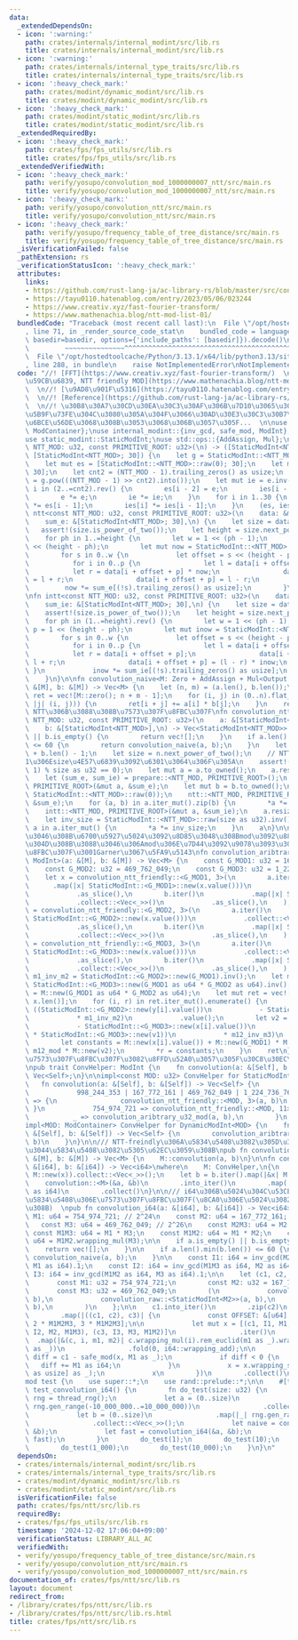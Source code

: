 ```yaml
---
data:
  _extendedDependsOn:
  - icon: ':warning:'
    path: crates/internals/internal_modint/src/lib.rs
    title: crates/internals/internal_modint/src/lib.rs
  - icon: ':warning:'
    path: crates/internals/internal_type_traits/src/lib.rs
    title: crates/internals/internal_type_traits/src/lib.rs
  - icon: ':heavy_check_mark:'
    path: crates/modint/dynamic_modint/src/lib.rs
    title: crates/modint/dynamic_modint/src/lib.rs
  - icon: ':heavy_check_mark:'
    path: crates/modint/static_modint/src/lib.rs
    title: crates/modint/static_modint/src/lib.rs
  _extendedRequiredBy:
  - icon: ':heavy_check_mark:'
    path: crates/fps/fps_utils/src/lib.rs
    title: crates/fps/fps_utils/src/lib.rs
  _extendedVerifiedWith:
  - icon: ':heavy_check_mark:'
    path: verify/yosupo/convolution_mod_1000000007_ntt/src/main.rs
    title: verify/yosupo/convolution_mod_1000000007_ntt/src/main.rs
  - icon: ':heavy_check_mark:'
    path: verify/yosupo/convolution_ntt/src/main.rs
    title: verify/yosupo/convolution_ntt/src/main.rs
  - icon: ':heavy_check_mark:'
    path: verify/yosupo/frequency_table_of_tree_distance/src/main.rs
    title: verify/yosupo/frequency_table_of_tree_distance/src/main.rs
  _isVerificationFailed: false
  _pathExtension: rs
  _verificationStatusIcon: ':heavy_check_mark:'
  attributes:
    links:
    - https://github.com/rust-lang-ja/ac-library-rs/blob/master/src/convolution.rs
    - https://tayu0110.hatenablog.com/entry/2023/05/06/023244
    - https://www.creativ.xyz/fast-fourier-transform/
    - https://www.mathenachia.blog/ntt-mod-list-01/
  bundledCode: "Traceback (most recent call last):\n  File \"/opt/hostedtoolcache/Python/3.13.1/x64/lib/python3.13/site-packages/onlinejudge_verify/documentation/build.py\"\
    , line 71, in _render_source_code_stat\n    bundled_code = language.bundle(stat.path,\
    \ basedir=basedir, options={'include_paths': [basedir]}).decode()\n          \
    \         ~~~~~~~~~~~~~~~^^^^^^^^^^^^^^^^^^^^^^^^^^^^^^^^^^^^^^^^^^^^^^^^^^^^^^^^^^^^^^^^^^\n\
    \  File \"/opt/hostedtoolcache/Python/3.13.1/x64/lib/python3.13/site-packages/onlinejudge_verify/languages/rust.py\"\
    , line 288, in bundle\n    raise NotImplementedError\nNotImplementedError\n"
  code: "//! [FFT](https://www.creativ.xyz/fast-fourier-transform/)  \n//! [\u539F\
    \u59CB\u6839, NTT friendly MOD](https://www.mathenachia.blog/ntt-mod-list-01/)\
    \  \n//! [\u9AD8\u901F\u5316](https://tayu0110.hatenablog.com/entry/2023/05/06/023244)\
    \  \n//! [Reference](https://github.com/rust-lang-ja/ac-library-rs/blob/master/src/convolution.rs)\
    \  \n//! \u30B8\u30A7\u30CD\u30EA\u30C3\u30AF\u306B\u7D10\u3065\u304Fstatic\u306E\
    \u5B9F\u73FE\u304C\u3080\u305A\u304F\u3066\u30AD\u30E3\u30C3\u30B7\u30E5\u306F\
    \u6BCE\u56DE\u3068\u308B\u3053\u3068\u306B\u3057\u305F...  \n\nuse dynamic_modint::{DynamicModInt,\
    \ ModContainer};\nuse internal_modint::{inv_gcd, safe_mod, ModInt};\nuse internal_type_traits::Zero;\n\
    use static_modint::StaticModInt;\nuse std::ops::{AddAssign, Mul};\n\nfn prepare<const\
    \ NTT_MOD: u32, const PRIMITIVE_ROOT: u32>(\n) -> ([StaticModInt<NTT_MOD>; 30],\
    \ [StaticModInt<NTT_MOD>; 30]) {\n    let g = StaticModInt::<NTT_MOD>::raw(PRIMITIVE_ROOT);\n\
    \    let mut es = [StaticModInt::<NTT_MOD>::raw(0); 30];\n    let mut ies = [StaticModInt::<NTT_MOD>::raw(0);\
    \ 30];\n    let cnt2 = (NTT_MOD - 1).trailing_zeros() as usize;\n    let mut e\
    \ = g.pow(((NTT_MOD - 1) >> cnt2).into());\n    let mut ie = e.inv();\n    for\
    \ i in (2..=cnt2).rev() {\n        es[i - 2] = e;\n        ies[i - 2] = ie;\n\
    \        e *= e;\n        ie *= ie;\n    }\n    for i in 1..30 {\n        es[i]\
    \ *= es[i - 1];\n        ies[i] *= ies[i - 1];\n    }\n    (es, ies)\n}\n\nfn\
    \ ntt<const NTT_MOD: u32, const PRIMITIVE_ROOT: u32>(\n    data: &mut [StaticModInt<NTT_MOD>],\n\
    \    sum_e: &[StaticModInt<NTT_MOD>; 30],\n) {\n    let size = data.len();\n \
    \   assert!(size.is_power_of_two());\n    let height = size.next_power_of_two().trailing_zeros();\n\
    \    for ph in 1..=height {\n        let w = 1 << (ph - 1);\n        let p = 1\
    \ << (height - ph);\n        let mut now = StaticModInt::<NTT_MOD>::raw(1);\n\
    \        for s in 0..w {\n            let offset = s << (height - ph + 1);\n \
    \           for i in 0..p {\n                let l = data[i + offset];\n     \
    \           let r = data[i + offset + p] * now;\n                data[i + offset]\
    \ = l + r;\n                data[i + offset + p] = l - r;\n            }\n   \
    \         now *= sum_e[(!s).trailing_zeros() as usize];\n        }\n    }\n}\n\
    \nfn intt<const NTT_MOD: u32, const PRIMITIVE_ROOT: u32>(\n    data: &mut [StaticModInt<NTT_MOD>],\n\
    \    sum_ie: &[StaticModInt<NTT_MOD>; 30],\n) {\n    let size = data.len();\n\
    \    assert!(size.is_power_of_two());\n    let height = size.next_power_of_two().trailing_zeros();\n\
    \    for ph in (1..=height).rev() {\n        let w = 1 << (ph - 1);\n        let\
    \ p = 1 << (height - ph);\n        let mut inow = StaticModInt::<NTT_MOD>::raw(1);\n\
    \        for s in 0..w {\n            let offset = s << (height - ph + 1);\n \
    \           for i in 0..p {\n                let l = data[i + offset];\n     \
    \           let r = data[i + offset + p];\n                data[i + offset] =\
    \ l + r;\n                data[i + offset + p] = (l - r) * inow;\n           \
    \ }\n            inow *= sum_ie[(!s).trailing_zeros() as usize];\n        }\n\
    \    }\n}\n\nfn convolution_naive<M: Zero + AddAssign + Mul<Output = M> + Copy>(a:\
    \ &[M], b: &[M]) -> Vec<M> {\n    let (n, m) = (a.len(), b.len());\n    let mut\
    \ ret = vec![M::zero(); n + m - 1];\n    for (i, j) in (0..n).flat_map(|i| (0..m).map(move\
    \ |j| (i, j))) {\n        ret[i + j] += a[i] * b[j];\n    }\n    ret\n}\n\n///\
    \ NTT\u306B\u3088\u308B\u7573\u307F\u8FBC\u307F\nfn convolution_ntt_friendly<const\
    \ NTT_MOD: u32, const PRIMITIVE_ROOT: u32>(\n    a: &[StaticModInt<NTT_MOD>],\n\
    \    b: &[StaticModInt<NTT_MOD>],\n) -> Vec<StaticModInt<NTT_MOD>> {\n    if a.is_empty()\
    \ || b.is_empty() {\n        return vec![];\n    }\n    if a.len().min(b.len())\
    \ <= 60 {\n        return convolution_naive(a, b);\n    }\n    let n = a.len()\
    \ + b.len() - 1;\n    let size = n.next_power_of_two();\n    // NTT_MOD\u306F\
    1\u306Esize\u4E57\u6839\u3092\u6301\u3064\u306F\u305A\n    assert!((NTT_MOD -\
    \ 1) % size as u32 == 0);\n    let mut a = a.to_owned();\n    a.resize(size, StaticModInt::<NTT_MOD>::raw(0));\n\
    \    let (sum_e, sum_ie) = prepare::<NTT_MOD, PRIMITIVE_ROOT>();\n    ntt::<NTT_MOD,\
    \ PRIMITIVE_ROOT>(&mut a, &sum_e);\n    let mut b = b.to_owned();\n    b.resize(size,\
    \ StaticModInt::<NTT_MOD>::raw(0));\n    ntt::<NTT_MOD, PRIMITIVE_ROOT>(&mut b,\
    \ &sum_e);\n    for (a, b) in a.iter_mut().zip(b) {\n        *a *= b;\n    }\n\
    \    intt::<NTT_MOD, PRIMITIVE_ROOT>(&mut a, &sum_ie);\n    a.resize(n, StaticModInt::<NTT_MOD>::raw(0));\n\
    \    let inv_size = StaticModInt::<NTT_MOD>::raw(size as u32).inv();\n    for\
    \ a in a.iter_mut() {\n        *a *= inv_size;\n    }\n    a\n}\n\n/// \u53D6\u308A\
    \u3046\u308B\u6700\u5927\u5024\u3092\u8D85\u3048\u308Bmod\u3092\u8868\u73FE\u3067\
    \u304D\u308B\u3088\u3046\u306Amod\u306E\u7D44\u3092\u9078\u3093\u3067\u7573\u307F\
    \u8FBC\u307F\u3001Garner\u3067\u5FA9\u5143\nfn convolution_aribtrary_u32_mod<M:\
    \ ModInt>(a: &[M], b: &[M]) -> Vec<M> {\n    const G_MOD1: u32 = 167_772_161;\n\
    \    const G_MOD2: u32 = 469_762_049;\n    const G_MOD3: u32 = 1_224_736_769;\n\
    \    let x = convolution_ntt_friendly::<G_MOD1, 3>(\n        a.iter()\n      \
    \      .map(|x| StaticModInt::<G_MOD1>::new(x.value()))\n            .collect::<Vec<_>>()\n\
    \            .as_slice(),\n        b.iter()\n            .map(|x| StaticModInt::<G_MOD1>::new(x.value()))\n\
    \            .collect::<Vec<_>>()\n            .as_slice(),\n    );\n    let y\
    \ = convolution_ntt_friendly::<G_MOD2, 3>(\n        a.iter()\n            .map(|x|\
    \ StaticModInt::<G_MOD2>::new(x.value()))\n            .collect::<Vec<_>>()\n\
    \            .as_slice(),\n        b.iter()\n            .map(|x| StaticModInt::<G_MOD2>::new(x.value()))\n\
    \            .collect::<Vec<_>>()\n            .as_slice(),\n    );\n    let z\
    \ = convolution_ntt_friendly::<G_MOD3, 3>(\n        a.iter()\n            .map(|x|\
    \ StaticModInt::<G_MOD3>::new(x.value()))\n            .collect::<Vec<_>>()\n\
    \            .as_slice(),\n        b.iter()\n            .map(|x| StaticModInt::<G_MOD3>::new(x.value()))\n\
    \            .collect::<Vec<_>>()\n            .as_slice(),\n    );\n\n    let\
    \ m1_inv_m2 = StaticModInt::<G_MOD2>::new(G_MOD1).inv();\n    let m12_inv_m3 =\
    \ StaticModInt::<G_MOD3>::new(G_MOD1 as u64 * G_MOD2 as u64).inv();\n    let m12_mod\
    \ = M::new(G_MOD1 as u64 * G_MOD2 as u64);\n    let mut ret = vec![M::raw(0);\
    \ x.len()];\n    for (i, r) in ret.iter_mut().enumerate() {\n        let v1 =\
    \ ((StaticModInt::<G_MOD2>::new(y[i].value())\n            - StaticModInt::<G_MOD2>::new(x[i].value()))\n\
    \            * m1_inv_m2)\n            .value();\n        let v2 = ((StaticModInt::<G_MOD3>::new(z[i].value())\n\
    \            - StaticModInt::<G_MOD3>::new(x[i].value())\n            - StaticModInt::<G_MOD3>::new(G_MOD1)\
    \ * StaticModInt::<G_MOD3>::new(v1))\n            * m12_inv_m3)\n            .value();\n\
    \        let constants = M::new(x[i].value()) + M::new(G_MOD1) * M::new(v1) +\
    \ m12_mod * M::new(v2);\n        *r = constants;\n    }\n    ret\n}\n\n/// ModInt\u306B\
    \u7573\u307F\u8FBC\u307F\u3082\u8FFD\u52A0\u3057\u305F\u30C8\u30EC\u30A4\u30C8\
    \npub trait ConvHelper: ModInt {\n    fn convolution(a: &[Self], b: &[Self]) ->\
    \ Vec<Self>;\n}\n\nimpl<const MOD: u32> ConvHelper for StaticModInt<MOD> {\n \
    \   fn convolution(a: &[Self], b: &[Self]) -> Vec<Self> {\n        match MOD {\n\
    \            998_244_353 | 167_772_161 | 469_762_049 | 1_224_736_769 | 4_194_304_001\
    \ => {\n                convolution_ntt_friendly::<MOD, 3>(a, b)\n           \
    \ }\n            754_974_721 => convolution_ntt_friendly::<MOD, 11>(a, b),\n \
    \           _ => convolution_aribtrary_u32_mod(a, b),\n        }\n    }\n}\n\n\
    impl<MOD: ModContainer> ConvHelper for DynamicModInt<MOD> {\n    fn convolution(a:\
    \ &[Self], b: &[Self]) -> Vec<Self> {\n        convolution_aribtrary_u32_mod(a,\
    \ b)\n    }\n}\n\n/// NTT-freindly\u306A\u5834\u5408\u3082\u305D\u3046\u3067\u306A\
    \u3044\u5834\u5408\u3082\u5305\u62EC\u3059\u308B\npub fn convolution<M: ConvHelper>(a:\
    \ &[M], b: &[M]) -> Vec<M> {\n    M::convolution(a, b)\n}\n\nfn convolution_raw<M>(a:\
    \ &[i64], b: &[i64]) -> Vec<i64>\nwhere\n    M: ConvHelper,\n{\n    let a = a.iter().map(|&x|\
    \ M::new(x)).collect::<Vec<_>>();\n    let b = b.iter().map(|&x| M::new(x)).collect::<Vec<_>>();\n\
    \    convolution::<M>(&a, &b)\n        .into_iter()\n        .map(|x| x.value()\
    \ as i64)\n        .collect()\n}\n\n/// i64\u306B\u5024\u304C\u53CE\u307E\u308B\
    \u5834\u5408\u306E\u7573\u307F\u8FBC\u307F(\u8CA0\u306E\u5024\u3082\u6271\u3048\
    \u308B)  \npub fn convolution_i64(a: &[i64], b: &[i64]) -> Vec<i64> {\n    const\
    \ M1: u64 = 754_974_721; // 2^24\n    const M2: u64 = 167_772_161; // 2^25\n \
    \   const M3: u64 = 469_762_049; // 2^26\n    const M2M3: u64 = M2 * M3;\n   \
    \ const M1M3: u64 = M1 * M3;\n    const M1M2: u64 = M1 * M2;\n    const M1M2M3:\
    \ u64 = M1M2.wrapping_mul(M3);\n\n    if a.is_empty() || b.is_empty() {\n    \
    \    return vec![];\n    }\n\n    if a.len().min(b.len()) <= 60 {\n        return\
    \ convolution_naive(a, b);\n    }\n\n    const I1: i64 = inv_gcd(M2M3 as i64,\
    \ M1 as i64).1;\n    const I2: i64 = inv_gcd(M1M3 as i64, M2 as i64).1;\n    const\
    \ I3: i64 = inv_gcd(M1M2 as i64, M3 as i64).1;\n\n    let (c1, c2, c3) = {\n \
    \       const M1: u32 = 754_974_721;\n        const M2: u32 = 167_772_161;\n \
    \       const M3: u32 = 469_762_049;\n        (\n            convolution_raw::<StaticModInt<M1>>(a,\
    \ b),\n            convolution_raw::<StaticModInt<M2>>(a, b),\n            convolution_raw::<StaticModInt<M3>>(a,\
    \ b),\n        )\n    };\n\n    c1.into_iter()\n        .zip(c2)\n        .zip(c3)\n\
    \        .map(|((c1, c2), c3)| {\n            const OFFSET: &[u64] = &[0, 0, M1M2M3,\
    \ 2 * M1M2M3, 3 * M1M2M3];\n\n            let mut x = [(c1, I1, M1, M2M3), (c2,\
    \ I2, M2, M1M3), (c3, I3, M3, M1M2)]\n                .iter()\n              \
    \  .map(|&(c, i, m1, m2)| c.wrapping_mul(i).rem_euclid(m1 as _).wrapping_mul(m2\
    \ as _))\n                .fold(0, i64::wrapping_add);\n\n            let mut\
    \ diff = c1 - safe_mod(x, M1 as _);\n            if diff < 0 {\n             \
    \   diff += M1 as i64;\n            }\n            x = x.wrapping_sub(OFFSET[diff.rem_euclid(5)\
    \ as usize] as _);\n            x\n        })\n        .collect()\n}\n\n#[cfg(test)]\n\
    mod test {\n    use super::*;\n    use rand::prelude::*;\n\n    #[test]\n    fn\
    \ test_convolution_i64() {\n        fn do_test(size: u32) {\n            let mut\
    \ rng = thread_rng();\n            let a = (0..size)\n                .map(|_|\
    \ rng.gen_range(-10_000_000..=10_000_000))\n                .collect::<Vec<_>>();\n\
    \            let b = (0..size)\n                .map(|_| rng.gen_range(-10_000_000..=10_000_000))\n\
    \                .collect::<Vec<_>>();\n            let naive = convolution_naive(&a,\
    \ &b);\n            let fast = convolution_i64(&a, &b);\n            assert_eq!(naive,\
    \ fast);\n        }\n        do_test(1);\n        do_test(10);\n        do_test(100);\n\
    \        do_test(1_000);\n        do_test(10_000);\n    }\n}\n"
  dependsOn:
  - crates/internals/internal_modint/src/lib.rs
  - crates/internals/internal_type_traits/src/lib.rs
  - crates/modint/dynamic_modint/src/lib.rs
  - crates/modint/static_modint/src/lib.rs
  isVerificationFile: false
  path: crates/fps/ntt/src/lib.rs
  requiredBy:
  - crates/fps/fps_utils/src/lib.rs
  timestamp: '2024-12-02 17:06:04+09:00'
  verificationStatus: LIBRARY_ALL_AC
  verifiedWith:
  - verify/yosupo/frequency_table_of_tree_distance/src/main.rs
  - verify/yosupo/convolution_ntt/src/main.rs
  - verify/yosupo/convolution_mod_1000000007_ntt/src/main.rs
documentation_of: crates/fps/ntt/src/lib.rs
layout: document
redirect_from:
- /library/crates/fps/ntt/src/lib.rs
- /library/crates/fps/ntt/src/lib.rs.html
title: crates/fps/ntt/src/lib.rs
---
```

